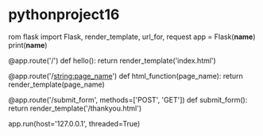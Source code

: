 # pythonproject16
rom flask import Flask, render_template, url_for, request
app = Flask(__name__)
print(__name__)

@app.route('/')
def hello():
    return render_template('index.html')

@app.route('/<string:page_name>')
def html_function(page_name):
    return render_template(page_name)

@app.route('/submit_form', methods=['POST', 'GET'])
def submit_form():
    return render_template('/thankyou.html')

app.run(host='127.0.0.1', threaded=True)
